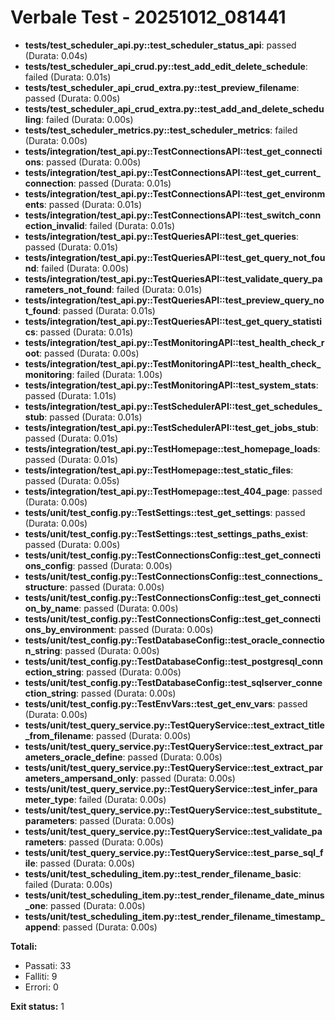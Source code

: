# Verbale Test - 20251012_081441

- **tests/test_scheduler_api.py::test_scheduler_status_api**: passed (Durata: 0.04s)
- **tests/test_scheduler_api_crud.py::test_add_edit_delete_schedule**: failed (Durata: 0.01s)
- **tests/test_scheduler_api_crud_extra.py::test_preview_filename**: passed (Durata: 0.00s)
- **tests/test_scheduler_api_crud_extra.py::test_add_and_delete_scheduling**: failed (Durata: 0.00s)
- **tests/test_scheduler_metrics.py::test_scheduler_metrics**: failed (Durata: 0.00s)
- **tests/integration/test_api.py::TestConnectionsAPI::test_get_connections**: passed (Durata: 0.00s)
- **tests/integration/test_api.py::TestConnectionsAPI::test_get_current_connection**: passed (Durata: 0.01s)
- **tests/integration/test_api.py::TestConnectionsAPI::test_get_environments**: passed (Durata: 0.01s)
- **tests/integration/test_api.py::TestConnectionsAPI::test_switch_connection_invalid**: failed (Durata: 0.01s)
- **tests/integration/test_api.py::TestQueriesAPI::test_get_queries**: passed (Durata: 0.01s)
- **tests/integration/test_api.py::TestQueriesAPI::test_get_query_not_found**: failed (Durata: 0.00s)
- **tests/integration/test_api.py::TestQueriesAPI::test_validate_query_parameters_not_found**: failed (Durata: 0.01s)
- **tests/integration/test_api.py::TestQueriesAPI::test_preview_query_not_found**: passed (Durata: 0.01s)
- **tests/integration/test_api.py::TestQueriesAPI::test_get_query_statistics**: passed (Durata: 0.01s)
- **tests/integration/test_api.py::TestMonitoringAPI::test_health_check_root**: passed (Durata: 0.00s)
- **tests/integration/test_api.py::TestMonitoringAPI::test_health_check_monitoring**: failed (Durata: 1.00s)
- **tests/integration/test_api.py::TestMonitoringAPI::test_system_stats**: passed (Durata: 1.01s)
- **tests/integration/test_api.py::TestSchedulerAPI::test_get_schedules_stub**: passed (Durata: 0.01s)
- **tests/integration/test_api.py::TestSchedulerAPI::test_get_jobs_stub**: passed (Durata: 0.01s)
- **tests/integration/test_api.py::TestHomepage::test_homepage_loads**: passed (Durata: 0.01s)
- **tests/integration/test_api.py::TestHomepage::test_static_files**: passed (Durata: 0.05s)
- **tests/integration/test_api.py::TestHomepage::test_404_page**: passed (Durata: 0.00s)
- **tests/unit/test_config.py::TestSettings::test_get_settings**: passed (Durata: 0.00s)
- **tests/unit/test_config.py::TestSettings::test_settings_paths_exist**: passed (Durata: 0.00s)
- **tests/unit/test_config.py::TestConnectionsConfig::test_get_connections_config**: passed (Durata: 0.00s)
- **tests/unit/test_config.py::TestConnectionsConfig::test_connections_structure**: passed (Durata: 0.00s)
- **tests/unit/test_config.py::TestConnectionsConfig::test_get_connection_by_name**: passed (Durata: 0.00s)
- **tests/unit/test_config.py::TestConnectionsConfig::test_get_connections_by_environment**: passed (Durata: 0.00s)
- **tests/unit/test_config.py::TestDatabaseConfig::test_oracle_connection_string**: passed (Durata: 0.00s)
- **tests/unit/test_config.py::TestDatabaseConfig::test_postgresql_connection_string**: passed (Durata: 0.00s)
- **tests/unit/test_config.py::TestDatabaseConfig::test_sqlserver_connection_string**: passed (Durata: 0.00s)
- **tests/unit/test_config.py::TestEnvVars::test_get_env_vars**: passed (Durata: 0.00s)
- **tests/unit/test_query_service.py::TestQueryService::test_extract_title_from_filename**: passed (Durata: 0.00s)
- **tests/unit/test_query_service.py::TestQueryService::test_extract_parameters_oracle_define**: passed (Durata: 0.00s)
- **tests/unit/test_query_service.py::TestQueryService::test_extract_parameters_ampersand_only**: passed (Durata: 0.00s)
- **tests/unit/test_query_service.py::TestQueryService::test_infer_parameter_type**: failed (Durata: 0.00s)
- **tests/unit/test_query_service.py::TestQueryService::test_substitute_parameters**: passed (Durata: 0.00s)
- **tests/unit/test_query_service.py::TestQueryService::test_validate_parameters**: passed (Durata: 0.00s)
- **tests/unit/test_query_service.py::TestQueryService::test_parse_sql_file**: passed (Durata: 0.00s)
- **tests/unit/test_scheduling_item.py::test_render_filename_basic**: failed (Durata: 0.00s)
- **tests/unit/test_scheduling_item.py::test_render_filename_date_minus_one**: passed (Durata: 0.00s)
- **tests/unit/test_scheduling_item.py::test_render_filename_timestamp_append**: passed (Durata: 0.00s)

**Totali:**
- Passati: 33
- Falliti: 9
- Errori: 0

**Exit status:** 1
